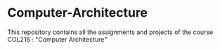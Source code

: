 # Computer-Architecture
This repository contains all the assignments and projects of the course COL216 : "Computer Architecture"
